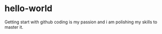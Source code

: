 # hello-world
Getting start with github
coding is my passion and i am polishing my skills to master it.
